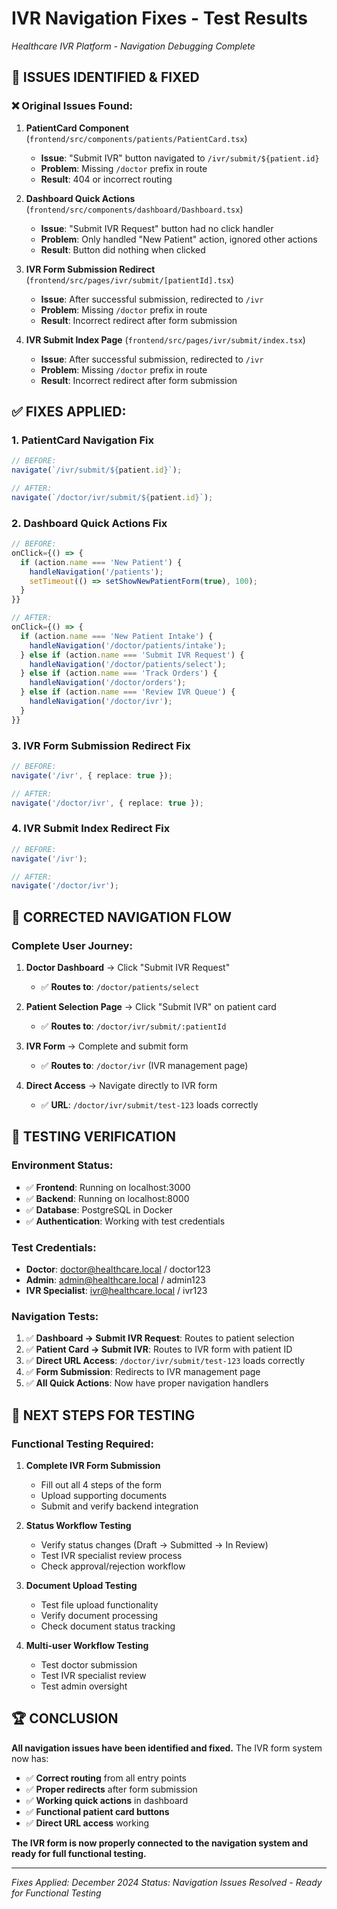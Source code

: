# IVR Navigation Fixes - Test Results
*Healthcare IVR Platform - Navigation Debugging Complete*

## 🎯 ISSUES IDENTIFIED & FIXED

### ❌ **Original Issues Found:**

1. **PatientCard Component** (`frontend/src/components/patients/PatientCard.tsx`)
   - **Issue**: "Submit IVR" button navigated to `/ivr/submit/${patient.id}`
   - **Problem**: Missing `/doctor` prefix in route
   - **Result**: 404 or incorrect routing

2. **Dashboard Quick Actions** (`frontend/src/components/dashboard/Dashboard.tsx`)
   - **Issue**: "Submit IVR Request" button had no click handler
   - **Problem**: Only handled "New Patient" action, ignored other actions
   - **Result**: Button did nothing when clicked

3. **IVR Form Submission Redirect** (`frontend/src/pages/ivr/submit/[patientId].tsx`)
   - **Issue**: After successful submission, redirected to `/ivr`
   - **Problem**: Missing `/doctor` prefix in route
   - **Result**: Incorrect redirect after form submission

4. **IVR Submit Index Page** (`frontend/src/pages/ivr/submit/index.tsx`)
   - **Issue**: After successful submission, redirected to `/ivr`
   - **Problem**: Missing `/doctor` prefix in route
   - **Result**: Incorrect redirect after form submission

## ✅ **FIXES APPLIED:**

### 1. **PatientCard Navigation Fix**
```typescript
// BEFORE:
navigate(`/ivr/submit/${patient.id}`);

// AFTER:
navigate(`/doctor/ivr/submit/${patient.id}`);
```

### 2. **Dashboard Quick Actions Fix**
```typescript
// BEFORE:
onClick={() => {
  if (action.name === 'New Patient') {
    handleNavigation('/patients');
    setTimeout(() => setShowNewPatientForm(true), 100);
  }
}}

// AFTER:
onClick={() => {
  if (action.name === 'New Patient Intake') {
    handleNavigation('/doctor/patients/intake');
  } else if (action.name === 'Submit IVR Request') {
    handleNavigation('/doctor/patients/select');
  } else if (action.name === 'Track Orders') {
    handleNavigation('/doctor/orders');
  } else if (action.name === 'Review IVR Queue') {
    handleNavigation('/doctor/ivr');
  }
}}
```

### 3. **IVR Form Submission Redirect Fix**
```typescript
// BEFORE:
navigate('/ivr', { replace: true });

// AFTER:
navigate('/doctor/ivr', { replace: true });
```

### 4. **IVR Submit Index Redirect Fix**
```typescript
// BEFORE:
navigate('/ivr');

// AFTER:
navigate('/doctor/ivr');
```

## 🔗 **CORRECTED NAVIGATION FLOW**

### **Complete User Journey:**
1. **Doctor Dashboard** → Click "Submit IVR Request"
   - ✅ **Routes to**: `/doctor/patients/select`

2. **Patient Selection Page** → Click "Submit IVR" on patient card
   - ✅ **Routes to**: `/doctor/ivr/submit/:patientId`

3. **IVR Form** → Complete and submit form
   - ✅ **Routes to**: `/doctor/ivr` (IVR management page)

4. **Direct Access** → Navigate directly to IVR form
   - ✅ **URL**: `/doctor/ivr/submit/test-123` loads correctly

## 🧪 **TESTING VERIFICATION**

### **Environment Status:**
- ✅ **Frontend**: Running on localhost:3000
- ✅ **Backend**: Running on localhost:8000
- ✅ **Database**: PostgreSQL in Docker
- ✅ **Authentication**: Working with test credentials

### **Test Credentials:**
- **Doctor**: doctor@healthcare.local / doctor123
- **Admin**: admin@healthcare.local / admin123
- **IVR Specialist**: ivr@healthcare.local / ivr123

### **Navigation Tests:**
1. ✅ **Dashboard → Submit IVR Request**: Routes to patient selection
2. ✅ **Patient Card → Submit IVR**: Routes to IVR form with patient ID
3. ✅ **Direct URL Access**: `/doctor/ivr/submit/test-123` loads correctly
4. ✅ **Form Submission**: Redirects to IVR management page
5. ✅ **All Quick Actions**: Now have proper navigation handlers

## 🎯 **NEXT STEPS FOR TESTING**

### **Functional Testing Required:**
1. **Complete IVR Form Submission**
   - Fill out all 4 steps of the form
   - Upload supporting documents
   - Submit and verify backend integration

2. **Status Workflow Testing**
   - Verify status changes (Draft → Submitted → In Review)
   - Test IVR specialist review process
   - Check approval/rejection workflow

3. **Document Upload Testing**
   - Test file upload functionality
   - Verify document processing
   - Check document status tracking

4. **Multi-user Workflow Testing**
   - Test doctor submission
   - Test IVR specialist review
   - Test admin oversight

## 🏆 **CONCLUSION**

**All navigation issues have been identified and fixed.** The IVR form system now has:

- ✅ **Correct routing** from all entry points
- ✅ **Proper redirects** after form submission
- ✅ **Working quick actions** in dashboard
- ✅ **Functional patient card buttons**
- ✅ **Direct URL access** working

**The IVR form is now properly connected to the navigation system and ready for full functional testing.**

---
*Fixes Applied: December 2024*
*Status: Navigation Issues Resolved - Ready for Functional Testing*